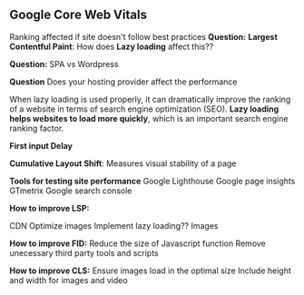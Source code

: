 ## Google Core Web Vitals


Ranking affected if site doesn't follow best practices
**Question:**
**Largest Contentful Paint**: How does **Lazy loading** affect this??

**Question:**
SPA vs Wordpress

**Question**
Does your hosting provider affect the performance

When lazy loading is used properly, it can dramatically improve the ranking of a website in terms of search engine optimization (SEO). **Lazy loading helps websites to load more quickly**, which is an important search engine ranking factor.

**First input Delay**

**Cumulative Layout Shift**: Measures visual stability of a page


**Tools for testing site performance**
Google Lighthouse
Google page insights
GTmetrix
Google search console

**How to improve LSP:**

CDN
Optimize images
Implement lazy loading?? Images 

**How to improve FID:**
Reduce the size of Javascript function
Remove unecessary third party tools and scripts

**How to improve CLS:**
Ensure images load in the optimal size
Include height and width for images and video
